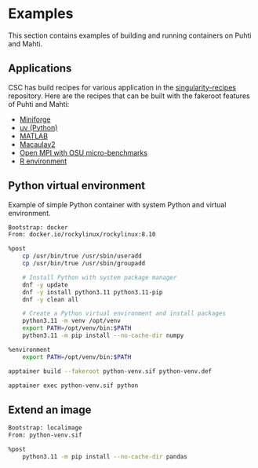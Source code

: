 # Examples

This section contains examples of building and running containers on Puhti and Mahti.

## Applications

CSC has build recipes for various application in the [singularity-recipes](https://github.com/CSCfi/singularity-recipes) repository.
Here are the recipes that can be built with the fakeroot features of Puhti and Mahti:

- [Miniforge](https://github.com/CSCfi/singularity-recipes/tree/main/miniforge)
- [uv (Python)](https://github.com/CSCfi/singularity-recipes/tree/main/python-uv)
- [MATLAB](https://github.com/CSCfi/singularity-recipes/tree/main/matlab/r2024b)
- [Macaulay2](https://github.com/CSCfi/singularity-recipes/tree/main/macaulay2)
- [Open MPI with OSU micro-benchmarks](https://github.com/CSCfi/singularity-recipes/tree/main/openmpi)
- [R environment](https://github.com/CSCfi/singularity-recipes/tree/main/r-env-singularity/4.5.1-fakeroot)

## Python virtual environment

Example of simple Python container with system Python and virtual environment.

```sh title="python-venv.def"
Bootstrap: docker
From: docker.io/rockylinux/rockylinux:8.10

%post
    cp /usr/bin/true /usr/sbin/useradd
    cp /usr/bin/true /usr/sbin/groupadd

    # Install Python with system package manager
    dnf -y update
    dnf -y install python3.11 python3.11-pip
    dnf -y clean all

    # Create a Python virtual environment and install packages
    python3.11 -m venv /opt/venv
    export PATH=/opt/venv/bin:$PATH
    python3.11 -m pip install --no-cache-dir numpy

%environment
    export PATH=/opt/venv/bin:$PATH
```

```bash
apptainer build --fakeroot python-venv.sif python-venv.def
```

```bash
apptainer exec python-venv.sif python
```

## Extend an image

```sh title="python-venv-2.def"
Bootstrap: localimage
From: python-venv.sif

%post
    python3.11 -m pip install --no-cache-dir pandas
```

